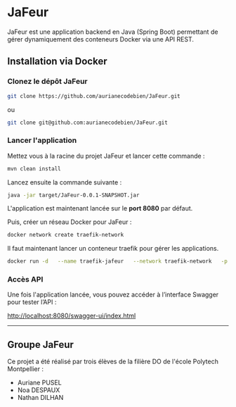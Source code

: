 # JaFeur

JaFeur est une application backend en Java (Spring Boot) permettant de gérer dynamiquement des conteneurs Docker via une API REST.

## Installation via Docker

### Clonez le dépôt JaFeur
```bash
git clone https://github.com/aurianecodebien/JaFeur.git
```
ou
```bash
git clone git@github.com:aurianecodebien/JaFeur.git
```

### Lancer l'application

Mettez vous à la racine du projet JaFeur et lancer cette commande :
```bash
mvn clean install
```
Lancez ensuite la commande suivante :
```bash
java -jar target/JaFeur-0.0.1-SNAPSHOT.jar
```
L'application est maintenant lancée sur le **port 8080** par défaut.

Puis, créer un réseau Docker pour JaFeur :
```bash
docker network create traefik-network
```
Il faut maintenant lancer un conteneur traefik pour gérer les applications.
```bash
docker run -d   --name traefik-jafeur   --network traefik-network   -p 80:80   -p 8081:8080   -v /var/run/docker.sock:/var/run/docker.sock:ro traefik:v2.10   --api.insecure=true   --providers.docker=true   --entrypoints.web.address=:80
```


### Accès API

Une fois l'application lancée, vous pouvez accéder à l’interface Swagger pour tester l’API :

[http://localhost:8080/swagger-ui/index.html](http://localhost:8080/swagger-ui/index.html)

---

## Groupe JaFeur

Ce projet a été réalisé par trois élèves de la filière DO de l'école Polytech Montpellier :
- Auriane PUSEL
- Noa DESPAUX
- Nathan DILHAN
